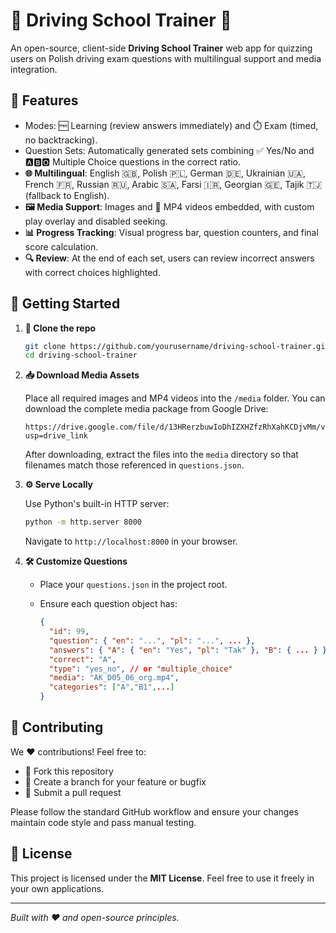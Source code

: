 # 🚗 Driving School Trainer 📝

An open-source, client-side **Driving School Trainer** web app for quizzing users on Polish driving exam questions with multilingual support and media integration.

## 🌟 Features

* Modes: 🆓 Learning (review answers immediately) and ⏱️ Exam (timed, no backtracking).
* Question Sets: Automatically generated sets combining ✅ Yes/No and 🅰️🅱️🅾️ Multiple Choice questions in the correct ratio.
* **🌐 Multilingual**: English 🇬🇧, Polish 🇵🇱, German 🇩🇪, Ukrainian 🇺🇦, French 🇫🇷, Russian 🇷🇺, Arabic 🇸🇦, Farsi 🇮🇷, Georgian 🇬🇪, Tajik 🇹🇯 (fallback to English).
* **🖼️ Media Support**: Images and 🎥 MP4 videos embedded, with custom play overlay and disabled seeking.
* **📊 Progress Tracking**: Visual progress bar, question counters, and final score calculation.
* **🔍 Review**: At the end of each set, users can review incorrect answers with correct choices highlighted.

## 🚀 Getting Started

1. **🔗 Clone the repo**

   ```bash
   git clone https://github.com/yourusername/driving-school-trainer.git
   cd driving-school-trainer
   ```

2. **📥 Download Media Assets**

   Place all required images and MP4 videos into the `/media` folder. You can download the complete media package from Google Drive:

   ```
   https://drive.google.com/file/d/13HRerzbuwIoDhIZXHZfzRhXahKCDjvMm/view?usp=drive_link
   ```

   After downloading, extract the files into the `media` directory so that filenames match those referenced in `questions.json`.

3. **⚙️ Serve Locally**

   Use Python's built-in HTTP server:

   ```bash
   python -m http.server 8000
   ```

   Navigate to `http://localhost:8000` in your browser.

4. **🛠️ Customize Questions**

   * Place your `questions.json` in the project root.
   * Ensure each question object has:

     ```json
     {
       "id": 99,
       "question": { "en": "...", "pl": "...", ... },
       "answers": { "A": { "en": "Yes", "pl": "Tak" }, "B": { ... } },
       "correct": "A",
       "type": "yes_no", // or "multiple_choice"
       "media": "AK_D05_06_org.mp4",
       "categories": ["A","B1",...]
     }
     ```

## 🤝 Contributing

We ❤️ contributions! Feel free to:

* 🍴 Fork this repository
* 🌿 Create a branch for your feature or bugfix
* 🔀 Submit a pull request

Please follow the standard GitHub workflow and ensure your changes maintain code style and pass manual testing.

## 📄 License

This project is licensed under the **MIT License**. Feel free to use it freely in your own applications.

---

*Built with ❤️ and open-source principles.*
